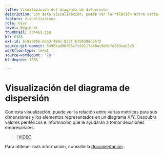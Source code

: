 ```yaml
---
title: Visualización del diagrama de dispersión
description: Con esta visualización, puede ver la relación entre varias métricas para sus dimensiones y los elementos representados en un diagrama X/Y. Descubra valores periféricos e información que le ayudarán a tomar decisiones empresariales.
feature: Visualizations
role: User
level: Beginner
thumbnail: 334459.jpg
kt: 8188
exl-id: 6c9aa05b-ada3-489c-832f-bf9438dd3572
source-git-commit: 84984ad9bf65cfc69117e40ac0e0cfe503cac5e5
workflow-type: tm+mt
source-wordcount: '78'
ht-degree: 100%

---
```


# Visualización del diagrama de dispersión

Con esta visualización, puede ver la relación entre varias métricas para sus dimensiones y los elementos representados en un diagrama X/Y. Descubra valores periféricos e información que le ayudarán a tomar decisiones empresariales.

>[!VIDEO](https://video.tv.adobe.com/v/3416859/?quality=12&learn=on&captions=spa)

Para obtener más información, consulte la [documentación](https://experienceleague.adobe.com/docs/analytics/analyze/analysis-workspace/visualizations/scatterplot.html?lang=es).
